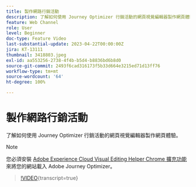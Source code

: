 ```yaml
---
title: 製作網路行銷活動
description: 了解如何使用 Journey Optimizer 行銷活動的網頁視覺編輯器製作網頁體驗。
feature: Web Channel
role: User
level: Beginner
doc-type: Feature Video
last-substantial-update: 2023-04-22T00:00:00Z
jira: KT-13111
thumbnail: 3418803.jpeg
exl-id: aa553256-2738-4f4b-b5d4-b8836bd6b8d0
source-git-commit: 2493f6cad316173f5b33d664e3215ed71d13ff76
workflow-type: tm+mt
source-wordcount: '64'
ht-degree: 100%

---
```


# 製作網路行銷活動

了解如何使用 Journey Optimizer 行銷活動的網頁視覺編輯器製作網頁體驗。

>[!NOTE]
> 您必須安裝 [Adobe Experience Cloud Visual Editing Helper Chrome 擴充功能](https://chrome.google.com/webstore/detail/adobe-experience-cloud-vi/kgmjjkfjacffaebgpkpcllakjifppnca)來將您的網站載入 Adobe Journey Optimizer。

>[!VIDEO](https://video.tv.adobe.com/v/3418803/?quality=12&learn=on){transcript=true}
